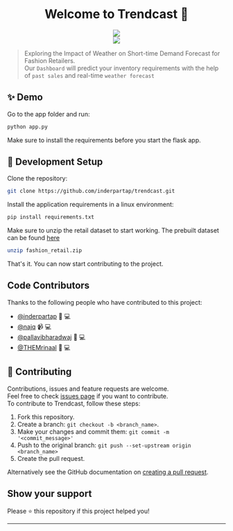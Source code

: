 <h1 align="center">Welcome to Trendcast 👋</h1>
<p align="center">
	<a href="https://www.python.org/" alt="Made with Python">
		<img src="http://ForTheBadge.com/images/badges/made-with-python.svg" />
	</a>
	<br>
		<a href="https://github.com/inderpartap/trendcast" alt="Trendcast Repo Size">
			<img src="https://img.shields.io/github/repo-size/inderpartap/trendcast" />
		</a>
	</p>

> Exploring the Impact of Weather on Short-time Demand Forecast for Fashion
> Retailers.<br /> Our `Dashboard` will predict your inventory requirements with
> the help of `past sales` and real-time `weather forecast`

## ✨ Demo

Go to the app folder and run:

```sh
python app.py
```

Make sure to install the requirements before you start the flask app.

## 🚀 Development Setup

Clone the repository:

```sh
git clone https://github.com/inderpartap/trendcast.git
```

Install the application requirements in a linux environment:

```sh
pip install requirements.txt
```

Make sure to unzip the retail dataset to start working. The prebuilt dataset can
be found
[here](https://github.com/inderpartap/trendcast/blob/master/data/fashion_retail.csv)

```sh
unzip fashion_retail.zip
```

That's it. You can now start contributing to the project.

## Code Contributors

Thanks to the following people who have contributed to this project:

- [@inderpartap](https://github.com/inderpartap) 🎨 💻
- [@najq](https://github.com/najq) 📹 💻
- [@pallavibharadwaj](https://github.com/pallavibharadwaj) 📆 💻
- [@THEMrinaal](https://github.com/THEMrinaal) 🔣 💻

## 🤝 Contributing

Contributions, issues and feature requests are welcome.<br /> Feel free to check
[issues page](https://github.com/inderpartap/trendcast/issues) if you want to
contribute.<br /> To contribute to Trendcast, follow these steps:

1. Fork this repository.
2. Create a branch: `git checkout -b <branch_name>`.
3. Make your changes and commit them: `git commit -m '<commit_message>'`
4. Push to the original branch: `git push --set-upstream origin <branch_name>`
5. Create the pull request.

Alternatively see the GitHub documentation on
[creating a pull request](https://help.github.com/en/github/collaborating-with-issues-and-pull-requests/creating-a-pull-request).

## Show your support

Please ⭐️ this repository if this project helped you!

---
